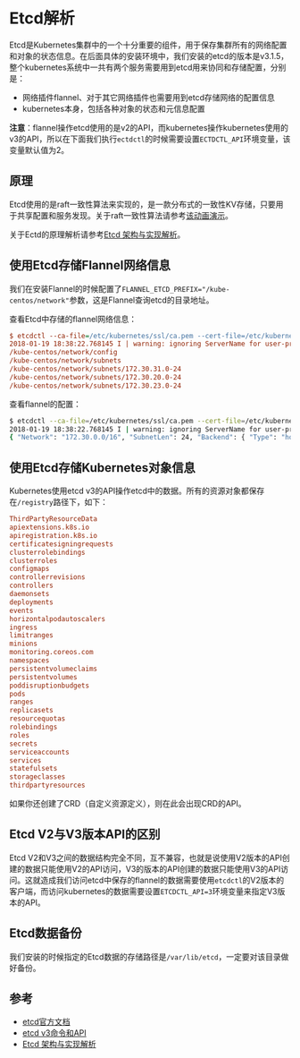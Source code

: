 # Etcd解析

Etcd是Kubernetes集群中的一个十分重要的组件，用于保存集群所有的网络配置和对象的状态信息。在后面具体的安装环境中，我们安装的etcd的版本是v3.1.5，整个kubernetes系统中一共有两个服务需要用到etcd用来协同和存储配置，分别是：

- 网络插件flannel、对于其它网络插件也需要用到etcd存储网络的配置信息
- kubernetes本身，包括各种对象的状态和元信息配置

**注意**：flannel操作etcd使用的是v2的API，而kubernetes操作kubernetes使用的v3的API，所以在下面我们执行`ectdctl`的时候需要设置`ECTDCTL_API`环境变量，该变量默认值为2。

## 原理

Etcd使用的是raft一致性算法来实现的，是一款分布式的一致性KV存储，只要用于共享配置和服务发现。关于raft一致性算法请参考[该动画演示](http://thesecretlivesofdata.com/raft/)。

关于Ectd的原理解析请参考[Etcd 架构与实现解析](http://jolestar.com/etcd-architecture/)。

## 使用Etcd存储Flannel网络信息

我们在安装Flannel的时候配置了`FLANNEL_ETCD_PREFIX="/kube-centos/network"`参数，这是Flannel查询etcd的目录地址。

查看Etcd中存储的flannel网络信息：

```ini
$ etcdctl --ca-file=/etc/kubernetes/ssl/ca.pem --cert-file=/etc/kubernetes/ssl/kubernetes.pem --key-file=/etc/kubernetes/ssl/kubernetes-key.pem ls /kube-centos/network -r
2018-01-19 18:38:22.768145 I | warning: ignoring ServerName for user-provided CA for backwards compatibility is deprecated
/kube-centos/network/config
/kube-centos/network/subnets
/kube-centos/network/subnets/172.30.31.0-24
/kube-centos/network/subnets/172.30.20.0-24
/kube-centos/network/subnets/172.30.23.0-24
```

查看flannel的配置：

```bash
$ etcdctl --ca-file=/etc/kubernetes/ssl/ca.pem --cert-file=/etc/kubernetes/ssl/kubernetes.pem --key-file=/etc/kubernetes/ssl/kubernetes-key.pem get /kube-centos/network/config
2018-01-19 18:38:22.768145 I | warning: ignoring ServerName for user-provided CA for backwards compatibility is deprecated
{ "Network": "172.30.0.0/16", "SubnetLen": 24, "Backend": { "Type": "host-gw" } }
```

## 使用Etcd存储Kubernetes对象信息

Kubernetes使用etcd v3的API操作etcd中的数据。所有的资源对象都保存在`/registry`路径下，如下：

```ini
ThirdPartyResourceData
apiextensions.k8s.io
apiregistration.k8s.io
certificatesigningrequests
clusterrolebindings
clusterroles
configmaps
controllerrevisions
controllers
daemonsets
deployments
events
horizontalpodautoscalers
ingress
limitranges
minions
monitoring.coreos.com
namespaces
persistentvolumeclaims
persistentvolumes
poddisruptionbudgets
pods
ranges
replicasets
resourcequotas
rolebindings
roles
secrets
serviceaccounts
services
statefulsets
storageclasses
thirdpartyresources
```

如果你还创建了CRD（自定义资源定义），则在此会出现CRD的API。

## Etcd V2与V3版本API的区别

Etcd V2和V3之间的数据结构完全不同，互不兼容，也就是说使用V2版本的API创建的数据只能使用V2的API访问，V3的版本的API创建的数据只能使用V3的API访问。这就造成我们访问etcd中保存的flannel的数据需要使用`etcdctl`的V2版本的客户端，而访问kubernetes的数据需要设置`ETCDCTL_API=3`环境变量来指定V3版本的API。

## Etcd数据备份

我们安装的时候指定的Etcd数据的存储路径是`/var/lib/etcd`，一定要对该目录做好备份。

## 参考

- [etcd官方文档](https://coreos.com/etcd/docs/latest)
- [etcd v3命令和API](http://blog.csdn.net/u010278923/article/details/71727682)
- [Etcd 架构与实现解析](http://jolestar.com/etcd-architecture/)